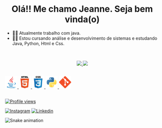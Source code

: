 <h1 align="center"> Olá!! Me chamo Jeanne. Seja bem vinda(o) </h1>



- 👩‍💻 Atualmente trabalho com java.
- 👩‍🎓 Estou cursando análise e desenvolvimento de sistemas e estudando Java, Python, Html e Css.

<br/>
<br/>
<div align="center">
  <a href="https://github.com/JeLudovico">
  <img height="180em" src="https://github-readme-stats.vercel.app/api?username=JeLudovico&show_icons=true&theme=omni&include_all_commits=true&count_private=true"/>
  <img height="180em" src="https://github-readme-stats.vercel.app/api/top-langs/?username=JeLudovico&layout=compact&langs_count=7&theme=omni"/>
</div>
  <br/>
  
  <p align="left">
<img src="https://raw.githubusercontent.com/devicons/devicon/master/icons/java/java-original.svg" alt="java" width="40" height="40" />
<img src="https://raw.githubusercontent.com/devicons/devicon/master/icons/html5/html5-original-wordmark.svg" alt="html5" width="40" height="40"/> 
<img src="https://raw.githubusercontent.com/devicons/devicon/master/icons/css3/css3-original-wordmark.svg" alt="css3" width="40" height="40"/> 
<img src="https://raw.githubusercontent.com/devicons/devicon/master/icons/python/python-original.svg" alt="python" width="40" height="40" />  
<img src="https://raw.githubusercontent.com/devicons/devicon/master/icons/git/git-original.svg" alt="git" width="40" height="40"/> 

</div>
 <br/>
   <br/>
<p align="left"> <img src="https://komarev.com/ghpvc/?username=JeLudovico&color=red " alt="Profile views" /> </p>
<div> 
  
[![Instagram](https://img.shields.io/badge/Instagram-E4405F?style=for-the-badge&logo=instagram&logoColor=white)](https://www.instagram.com/__jeeane/)
[![Linkedin](https://img.shields.io/badge/LinkedIn-0077B5?style=for-the-badge&logo=linkedin&logoColor=white)](https://www.linkedin.com/in/jeane-nascimento-8597041a0)
 
![Snake animation](https://github.com/JeLudovico/JeLudovico/blob/output/github-contribution-grid-snake.gif)

</div>
